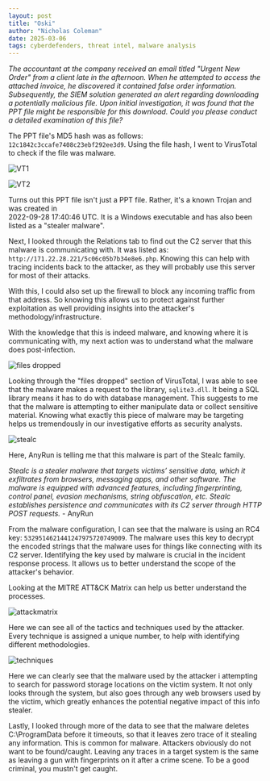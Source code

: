 ```yaml
---
layout: post
title: "Oski"
author: "Nicholas Coleman"
date: 2025-03-06
tags: cyberdefenders, threat intel, malware analysis
---
```


*The accountant at the company received an email titled "Urgent New Order" from a client late in the afternoon. When he attempted to access the attached invoice, he discovered it contained false order information. Subsequently, the SIEM solution generated an alert regarding downloading a potentially malicious file. Upon initial investigation, it was found that the PPT file might be responsible for this download. Could you please conduct a detailed examination of this file?*

The PPT file's MD5 hash was as follows: `12c1842c3ccafe7408c23ebf292ee3d9`. Using the file hash, I went to VirusTotal to check if the file was malware.

![VT1](/security.github.io/images/oski/VirusTotal_Oski.png)

![VT2](/security.github.io/images/oski/VirusTotal_Oski_2.png)

Turns out this PPT file isn't just a PPT file. Rather, it's a known Trojan and was created in   
2022-09-28 17:40:46 UTC. It is a Windows executable and has also been listed as a "stealer malware". 

Next, I looked through the Relations tab to find out the C2 server that this malware is communicating with. It was listed as: 	`http://171.22.28.221/5c06c05b7b34e8e6.php`. Knowing this can help with tracing incidents back to the attacker, as they will probably use this server for most of their attacks. 

With this, I could also set up the firewall to block any incoming traffic from that address. So knowing this allows us to protect against further exploitation as well providing insights into the attacker's methodology/infrastructure. 

With the knowledge that this is indeed malware, and knowing where it is communicating with, my next action was to understand what the malware does post-infection.

![files dropped](/security.github.io/images/oski/files_dropped.png)

Looking through the "files dropped" section of VirusTotal, I was able to see that the malware makes a request to the library, `sqlite3.dll`.  It being a SQL library means it has to do with database management. This suggests to me that the malware is attempting to either manipulate data or collect sensitive material. Knowing what exactly this piece of malware may be targeting helps us tremendously in our investigative efforts as security analysts. 

![stealc](/security.github.io/images/oski/Stealc-family.png)

Here, AnyRun is telling me that this malware is part of the Stealc family. 

*Stealc is a stealer malware that targets victims’ sensitive data, which it exfiltrates from browsers, messaging apps, and other software. The malware is equipped with advanced features, including fingerprinting, control panel, evasion mechanisms, string obfuscation, etc. Stealc establishes persistence and communicates with its C2 server through HTTP POST requests.* - AnyRun

From the malware configuration, I can see that the malware is using an RC4 key: `5329514621441247975720749009`. The malware uses this key to decrypt the encoded strings that the malware uses for things like connecting with its C2 server. Identifying the key used by malware is crucial in the incident response process. It allows us to better understand the scope of the attacker's behavior. 

Looking at the MITRE ATT&CK Matrix can help us better understand the processes. 

![attackmatrix](/security.github.io/images/oski/attackmatrix.png)

Here we can see all of the tactics and techniques used by the attacker. Every technique is assigned a unique number, to help with identifying different methodologies. 

![techniques](/security.github.io/images/oski/technique_details.png)

Here we can clearly see that the malware used by the attacker i attempting to search for password storage locations on the victim system. It not only looks through the system, but also goes through any web browsers used by the victim, which greatly enhances the potential negative impact of this info stealer. 

Lastly, I looked through more of the data to see that the malware deletes C:\ProgramData before it timeouts, so that it leaves zero trace of it stealing any information. This is common for malware. Attackers obviously do not want to be found/caught. Leaving any traces in a target system is the same as leaving a gun with fingerprints on it after a crime scene. To be a good criminal, you mustn't get caught. 
